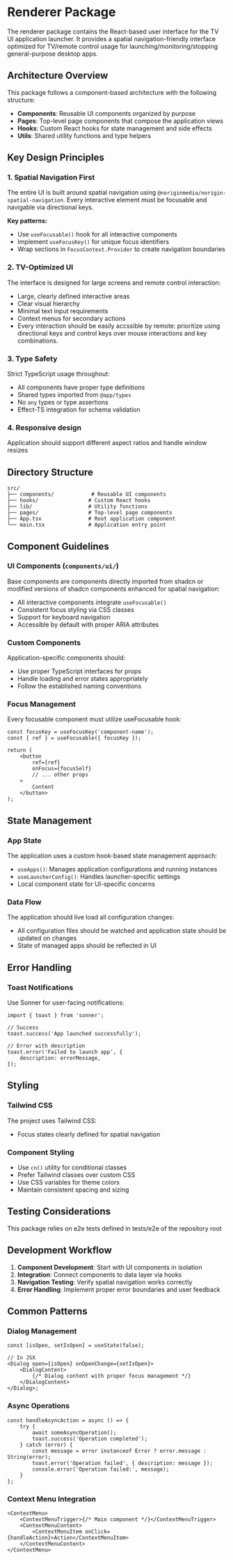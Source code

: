 # Renderer Package

The renderer package contains the React-based user interface for the TV UI application launcher. It provides a spatial navigation-friendly interface optimized for TV/remote control usage for launching/monitoring/stopping general-purpose desktop apps.

## Architecture Overview

This package follows a component-based architecture with the following structure:

- **Components**: Reusable UI components organized by purpose
- **Pages**: Top-level page components that compose the application views
- **Hooks**: Custom React hooks for state management and side effects
- **Utils**: Shared utility functions and type helpers

## Key Design Principles

### 1. Spatial Navigation First

The entire UI is built around spatial navigation using `@noriginmedia/norigin-spatial-navigation`. Every interactive element must be focusable and navigable via directional keys.

**Key patterns:**

- Use `useFocusable()` hook for all interactive components
- Implement `useFocusKey()` for unique focus identifiers
- Wrap sections in `FocusContext.Provider` to create navigation boundaries

### 2. TV-Optimized UI

The interface is designed for large screens and remote control interaction:

- Large, clearly defined interactive areas
- Clear visual hierarchy
- Minimal text input requirements
- Context menus for secondary actions
- Every interaction should be easily accssible by remote: prioritize using directional keys and control keys over mouse interactions and key combinations.

### 3. Type Safety

Strict TypeScript usage throughout:

- All components have proper type definitions
- Shared types imported from `@app/types`
- No `any` types or type assertions
- Effect-TS integration for schema validation

### 4. Responsive design

Application should support different aspect ratios and handle window resizes

## Directory Structure

```
src/
├── components/            # Reusable UI components
├── hooks/                # Custom React hooks
├── lib/                  # Utility functions
├── pages/                # Top-level page components
├── App.tsx               # Root application component
└── main.tsx              # Application entry point
```

## Component Guidelines

### UI Components (`components/ui/`)

Base components are components directly imported from shadcn or modified versions of shadcn components enhanced for spatial navigation:

- All interactive components integrate `useFocusable()`
- Consistent focus styling via CSS classes
- Support for keyboard navigation
- Accessible by default with proper ARIA attributes

### Custom Components

Application-specific components should:

- Use proper TypeScript interfaces for props
- Handle loading and error states appropriately
- Follow the established naming conventions

### Focus Management

Every focusable component must utilize useFocusable hook:

```tsx
const focusKey = useFocusKey('component-name');
const { ref } = useFocusable({ focusKey });

return (
    <button
        ref={ref}
        onFocus={focusSelf}
        // ... other props
    >
        Content
    </button>
);
```

## State Management

### App State

The application uses a custom hook-based state management approach:

- `useApps()`: Manages application configurations and running instances
- `useLauncherConfig()`: Handles launcher-specific settings
- Local component state for UI-specific concerns

### Data Flow

The application should live load all configuration changes:

- All configuration files should be watched and application state should be updated on changes
- State of managed apps should be reflected in UI

## Error Handling

### Toast Notifications

Use Sonner for user-facing notifications:

```tsx
import { toast } from 'sonner';

// Success
toast.success('App launched successfully');

// Error with description
toast.error('Failed to launch app', {
    description: errorMessage,
});
```

## Styling

### Tailwind CSS

The project uses Tailwind CSS:

- Focus states clearly defined for spatial navigation

### Component Styling

- Use `cn()` utility for conditional classes
- Prefer Tailwind classes over custom CSS
- Use CSS variables for theme colors
- Maintain consistent spacing and sizing

## Testing Considerations

This package relies on e2e tests defined in tests/e2e of the repository root

## Development Workflow

1. **Component Development**: Start with UI components in isolation
2. **Integration**: Connect components to data layer via hooks
3. **Navigation Testing**: Verify spatial navigation works correctly
4. **Error Handling**: Implement proper error boundaries and user feedback

## Common Patterns

### Dialog Management

```tsx
const [isOpen, setIsOpen] = useState(false);

// In JSX
<Dialog open={isOpen} onOpenChange={setIsOpen}>
    <DialogContent>
        {/* Dialog content with proper focus management */}
    </DialogContent>
</Dialog>;
```

### Async Operations

```tsx
const handleAsyncAction = async () => {
    try {
        await someAsyncOperation();
        toast.success('Operation completed');
    } catch (error) {
        const message = error instanceof Error ? error.message : String(error);
        toast.error('Operation failed', { description: message });
        console.error('Operation failed:', message);
    }
};
```

### Context Menu Integration

```tsx
<ContextMenu>
    <ContextMenuTrigger>{/* Main component */}</ContextMenuTrigger>
    <ContextMenuContent>
        <ContextMenuItem onClick={handleAction}>Action</ContextMenuItem>
    </ContextMenuContent>
</ContextMenu>
```
